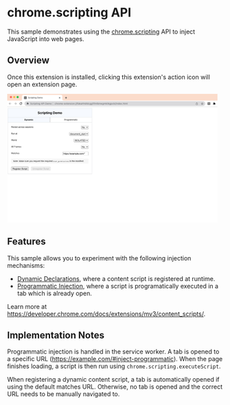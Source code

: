 # chrome.scripting API

This sample demonstrates using the [chrome.scripting](https://developer.chrome.com/docs/extensions/reference/scripting/) API to inject JavaScript into web pages.

## Overview

Once this extension is installed, clicking this extension's action icon will open an extension page.

<img src="screenshot.png" height=300 alt="Screenshot showing the chrome.scripting API demo running in Chrome.">

## Features

This sample allows you to experiment with the following injection mechanisms:

- [Dynamic Declarations](https://developer.chrome.com/docs/extensions/mv3/content_scripts/#dynamic-declarative), where a content script is registered at runtime.
- [Programmatic Injection](https://developer.chrome.com/docs/extensions/mv3/content_scripts/#programmatic), where a script is programatically executed in a tab which is already open.

Learn more at https://developer.chrome.com/docs/extensions/mv3/content_scripts/.

## Implementation Notes

Programmatic injection is handled in the service worker. A tab is opened to a specific URL (https://example.com/#inject-programmatic). When the page finishes loading, a script is then run using `chrome.scripting.executeScript`.

When registering a dynamic content script, a tab is automatically opened if using the default matches URL. Otherwise, no tab is opened and the correct URL needs to be manually navigated to.
